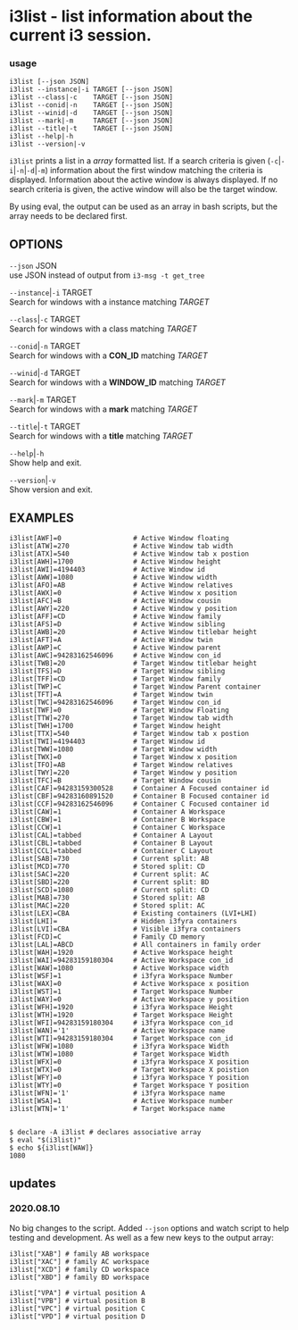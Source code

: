 # i3list - list information about the current i3 session. 

### usage

```text
i3list [--json JSON]
i3list --instance|-i TARGET [--json JSON]
i3list --class|-c    TARGET [--json JSON]
i3list --conid|-n    TARGET [--json JSON]
i3list --winid|-d    TARGET [--json JSON]
i3list --mark|-m     TARGET [--json JSON]
i3list --title|-t    TARGET [--json JSON]
i3list --help|-h
i3list --version|-v
```

`i3list` prints a list in a *array* formatted list.  If a
search criteria is given  (`-c`|`-i`|`-n`|`-d`|`-m`) 
information about the first window matching the criteria is
displayed.  Information about the active window is always
displayed.  If no search criteria is given,  the active
window will also be the target window.

By using eval,  the output can be used as an array in bash scripts,  but the array needs to be declared first.


OPTIONS
-------

`--json` JSON  
use JSON instead of output from  `i3-msg -t get_tree`

`--instance`|`-i` TARGET  
Search for windows with a instance matching *TARGET*

`--class`|`-c` TARGET  
Search for windows with a class matching *TARGET*

`--conid`|`-n` TARGET  
Search for windows with a **CON_ID** matching *TARGET*

`--winid`|`-d` TARGET  
Search for windows with a **WINDOW_ID** matching *TARGET*

`--mark`|`-m` TARGET  
Search for windows with a **mark** matching *TARGET*

`--title`|`-t` TARGET  
Search for windows with a **title** matching *TARGET*  

`--help`|`-h`  
Show help and exit.

`--version`|`-v`  
Show version and exit.

EXAMPLES
--------
```text$ i3list
i3list[AWF]=0                  # Active Window floating
i3list[ATW]=270                # Active Window tab width
i3list[ATX]=540                # Active Window tab x postion
i3list[AWH]=1700               # Active Window height
i3list[AWI]=4194403            # Active Window id
i3list[AWW]=1080               # Active Window width
i3list[AFO]=AB                 # Active Window relatives
i3list[AWX]=0                  # Active Window x position
i3list[AFC]=B                  # Active Window cousin
i3list[AWY]=220                # Active Window y position
i3list[AFF]=CD                 # Active Window family
i3list[AFS]=D                  # Active Window sibling
i3list[AWB]=20                 # Active Window titlebar height
i3list[AFT]=A                  # Active Window twin
i3list[AWP]=C                  # Active Window parent
i3list[AWC]=94283162546096     # Active Window con_id
i3list[TWB]=20                 # Target Window titlebar height
i3list[TFS]=D                  # Target Window sibling
i3list[TFF]=CD                 # Target Window family
i3list[TWP]=C                  # Target Window Parent container
i3list[TFT]=A                  # Target Window twin
i3list[TWC]=94283162546096     # Target Window con_id
i3list[TWF]=0                  # Target Window Floating
i3list[TTW]=270                # Target Window tab width
i3list[TWH]=1700               # Target Window height
i3list[TTX]=540                # Target Window tab x postion
i3list[TWI]=4194403            # Target Window id
i3list[TWW]=1080               # Target Window width
i3list[TWX]=0                  # Target Window x position
i3list[TFO]=AB                 # Target Window relatives
i3list[TWY]=220                # Target Window y position
i3list[TFC]=B                  # Target Window cousin
i3list[CAF]=94283159300528     # Container A Focused container id
i3list[CBF]=94283160891520     # Container B Focused container id
i3list[CCF]=94283162546096     # Container C Focused container id
i3list[CAW]=1                  # Container A Workspace
i3list[CBW]=1                  # Container B Workspace
i3list[CCW]=1                  # Container C Workspace
i3list[CAL]=tabbed             # Container A Layout
i3list[CBL]=tabbed             # Container B Layout
i3list[CCL]=tabbed             # Container C Layout
i3list[SAB]=730                # Current split: AB
i3list[MCD]=770                # Stored split: CD
i3list[SAC]=220                # Current split: AC
i3list[SBD]=220                # Current split: BD
i3list[SCD]=1080               # Current split: CD
i3list[MAB]=730                # Stored split: AB
i3list[MAC]=220                # Stored split: AC
i3list[LEX]=CBA                # Existing containers (LVI+LHI)
i3list[LHI]=                   # Hidden i3fyra containers
i3list[LVI]=CBA                # Visible i3fyra containers
i3list[FCD]=C                  # Family CD memory
i3list[LAL]=ABCD               # All containers in family order
i3list[WAH]=1920               # Active Workspace height
i3list[WAI]=94283159180304     # Active Workspace con_id
i3list[WAW]=1080               # Active Workspace width
i3list[WSF]=1                  # i3fyra Workspace Number
i3list[WAX]=0                  # Active Workspace x position
i3list[WST]=1                  # Target Workspace Number
i3list[WAY]=0                  # Active Workspace y position
i3list[WFH]=1920               # i3fyra Workspace Height
i3list[WTH]=1920               # Target Workspace Height
i3list[WFI]=94283159180304     # i3fyra Workspace con_id
i3list[WAN]='1'                # Active Workspace name
i3list[WTI]=94283159180304     # Target Workspace con_id
i3list[WFW]=1080               # i3fyra Workspace Width
i3list[WTW]=1080               # Target Workspace Width
i3list[WFX]=0                  # i3fyra Workspace X position
i3list[WTX]=0                  # Target Workspace X poistion
i3list[WFY]=0                  # i3fyra Workspace Y position
i3list[WTY]=0                  # Target Workspace Y position
i3list[WFN]='1'                # i3fyra Workspace name
i3list[WSA]=1                  # Active Workspace number
i3list[WTN]='1'                # Target Workspace name


$ declare -A i3list # declares associative array
$ eval "$(i3list)"
$ echo ${i3list[WAW]}
1080
```
## updates

### 2020.08.10

No big changes to the script. Added `--json` options and
watch script to help testing and development. As well as a
few new keys to the output array:  

``` shell
i3list["XAB"] # family AB workspace
i3list["XAC"] # family AC workspace
i3list["XCD"] # family CD workspace
i3list["XBD"] # family BD workspace

i3list["VPA"] # virtual position A
i3list["VPB"] # virtual position B
i3list["VPC"] # virtual position C
i3list["VPD"] # virtual position D
```






